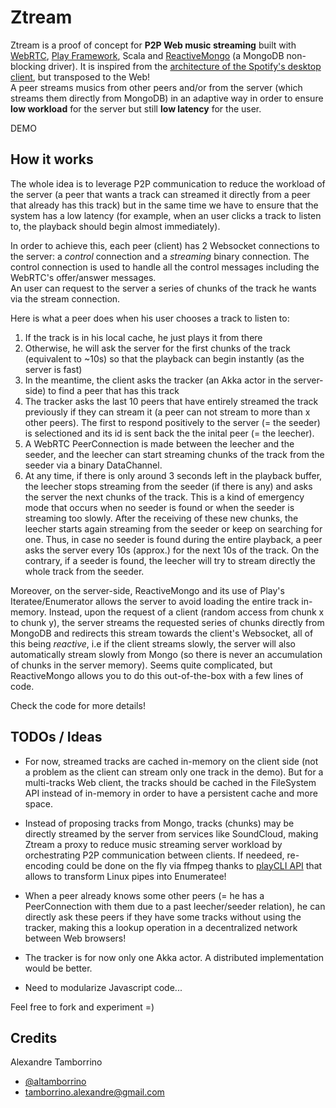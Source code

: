 # Ztream

Ztream is a proof of concept for **P2P Web music streaming** built with [WebRTC](http://www.webrtc.org/), [Play Framework]("http://www.playframework.com/"), Scala and [ReactiveMongo]("http://reactivemongo.org/") (a MongoDB non-blocking driver). It is inspired from the 
[architecture of the Spotify's desktop client](http://www.csc.kth.se/~gkreitz/spotify-p2p10/spotify-p2p10.pdf), but transposed to the Web!  
A peer streams musics from other peers and/or from the server (which streams them directly from MongoDB) in an adaptive way in order to ensure **low workload** for the server but still **low latency** for the user.

DEMO

## How it works

The whole idea is to leverage P2P communication to reduce the workload of the server (a peer that wants a track can streamed it directly from a peer that already has this track) but in the same time we have to ensure that the system has a low latency (for example, when an user clicks a track to listen to, the playback should begin almost immediately).

In order to achieve this, each peer (client) has 2 Websocket connections to the server: a *control* connection and a *streaming* binary connection. The control connection is used to handle all the control messages including the WebRTC's offer/answer messages.  
An user can request to the server a series of chunks of the track he wants via the stream connection.

Here is what a peer does when his user chooses a track to listen to:

1. If the track is in his local cache, he just plays it from there
2. Otherwise, he will ask the server for the first chunks of the track (equivalent to ~10s) so that the playback can begin instantly (as the server is fast)
3. In the meantime, the client asks the tracker (an Akka actor in the server-side) to find a peer that has this track
4. The tracker asks the last 10 peers that have entirely streamed the track previously if they can stream it (a peer can not stream to more than x other peers). The first to respond positively to the server (= the seeder) is selectioned and its id is sent back the the inital peer (= the leecher).
5. A WebRTC PeerConnection is made between the leecher and the seeder, and the leecher can start streaming chunks of the track from the seeder via a binary DataChannel.
6. At any time, if there is only around 3 seconds left in the playback buffer, the leecher stops streaming from the seeder (if there is any) and asks the server the next chunks of the track. This is a kind of emergency mode that occurs when no seeder is found or when the seeder is streaming too slowly. After the receiving of these new chunks, the leecher starts again streaming from the seeder or keep on searching for one.
Thus, in case no seeder is found during the entire playback, a peer asks the server every 10s (approx.) for the next 10s of the track. On the contrary, if a seeder is found, the leecher will try to stream directly the whole track from the seeder.

Moreover, on the server-side, ReactiveMongo and its use of Play's Iteratee/Enumerator allows the server to avoid loading the entire track in-memory. Instead, upon the request of a client (random access from chunk x to chunk y), the server streams the requested series of chunks directly from MongoDB  and redirects this stream towards the client's Websocket, all of this being *reactive*, i.e if the client streams slowly, the server will also automatically stream slowly from Mongo (so there is never an accumulation of chunks in the server memory). Seems quite complicated, but ReactiveMongo allows you to do this out-of-the-box with a few lines of code.

Check the code for more details!


## TODOs / Ideas

* For now, streamed tracks are cached in-memory on the client side (not a problem as the client can stream only one track in the demo). But for a multi-tracks Web client, the tracks should be cached in the FileSystem API instead of in-memory in order to have a persistent cache and more space.

* Instead of proposing tracks from Mongo, tracks (chunks) may be directly streamed by the server from services like SoundCloud, making Ztream a proxy to reduce music streaming server workload by orchestrating P2P communication between clients. If needeed, re-encoding could be done on the fly via ffmpeg thanks to [playCLI API](https://github.com/gre/playCLI) that allows to transform Linux pipes into Enumeratee!

* When a peer already knows some other peers (= he has a PeerConnection with them due to a past leecher/seeder relation), he can directly ask these peers if they have some tracks without using the tracker, making this a lookup operation in a decentralized network between Web browsers!

* The tracker is for now only one Akka actor. A distributed implementation would be better.

* Need to modularize Javascript code...

Feel free to fork and experiment =)

## Credits

Alexandre Tamborrino

* [@altamborrino](https://twitter.com/altamborrino)
* tamborrino.alexandre@gmail.com






